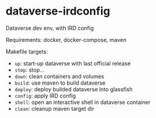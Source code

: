 # dataverse-irdconfig
Dataverse dev env, with IRD config

Requirements: docker, docker-compose, maven

Makefile targets:

- `up`: start-up dataverse with last official release
- `stop`: stop...
- `down`: clean containers and volumes
- `build`: use maven to build dataverse
- `deploy`: deploy builded dataverse into glassfish
- `config`: apply IRD config
- `shell`: open an interactive shell in dataverse container
- `clean`: cleanup maven target dir
